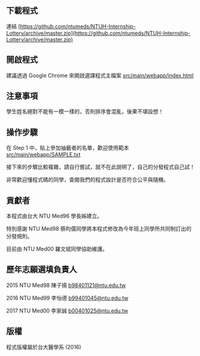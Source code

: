 ## 下載程式
連結 [https://github.com/ntumeds/NTUH-Internship-Lottery/archive/master.zip](https://github.com/ntumeds/NTUH-Internship-Lottery/archive/master.zip)

## 開啟程式
建議透過 Google Chrome 來開啟選課程式主檔案 [src/main/webapp/index.html](src/main/webapp/index.html)

## 注意事項
學生姓名絕對不能有一模一樣的，否則排序會混亂，後果不堪設想！

## 操作步驟
在 Step 1 中，貼上參加抽籤者的名單，歡迎使用範本 [src/main/webapp/SAMPLE.txt](src/main/webapp/SAMPLE.txt)

接下來的步驟比較複雜，請自行嘗試，就不在此說明了，自己的分發程式自己試！

非常歡迎懂程式碼的同學，查閱我們的程式設計是否符合公平與隨機。

## 貢獻者
本程式由台大 NTU Med96 學長姊建立。

特別感謝 NTU Med98 蔡昀儒同學將本程式修改為今年班上同學所共同制訂出的分發規則。

目前由 NTU Med00 羅文斌同學協助維護。

## 歷年志願選填負責人
2015 NTU Med98 陳子揚
b98401121@ntu.edu.tw

2016 NTU Med99 李怡德
b99401045@ntu.edu.tw

2017 NTU Med00 李家誠
b00401025@ntu.edu.tw

## 版權
程式版權屬於台大醫學系 (2016)
